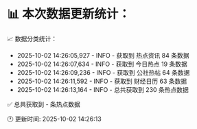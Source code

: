 📊 本次数据更新统计：
==========================

📈 数据分类统计：
- 2025-10-02 14:26:05,927 - INFO - 获取到 热点资讯 84 条数据
- 2025-10-02 14:26:07,634 - INFO - 获取到 今日热点 19 条数据
- 2025-10-02 14:26:09,236 - INFO - 获取到 公社热帖 64 条数据
- 2025-10-02 14:26:11,592 - INFO - 获取到 财经日历 63 条数据
- 2025-10-02 14:26:13,164 - INFO - 总共获取到 230 条热点数据

✅ 总共获取到 - 条热点数据

🕐 更新时间: 2025-10-02 14:26:13
